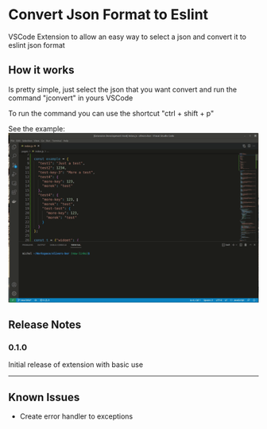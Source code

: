 # Convert Json Format to Eslint

VSCode Extension to allow an easy way to select a json and convert it to eslint json format

## How it works
Is pretty simple, just select the json that you want convert and run the command "jconvert" in yours VSCode

To run the command you can use the shortcut "ctrl + shift + p"

See the example:
![](doc/jconvert.gif)

## Release Notes

### 0.1.0

Initial release of extension with basic use

-----------------------------------------------------------------------------------------------------------

## Known Issues

* Create error handler to exceptions
